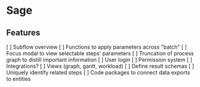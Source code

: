# Sage

## Features

[ ] Subflow overview
[ ] Functions to apply parameters across "batch"
[ ] Focus modal to view selectable steps' parameters
[ ] Truncation of process graph to distill important information
[ ] User login
[ ] Permission system
[ ] Integrations?
[ ] Views (graph, gantt, workload)
[ ] Define result schemas
[ ] Uniquely identify related steps
[ ] Code packages to connect data exports to entities
